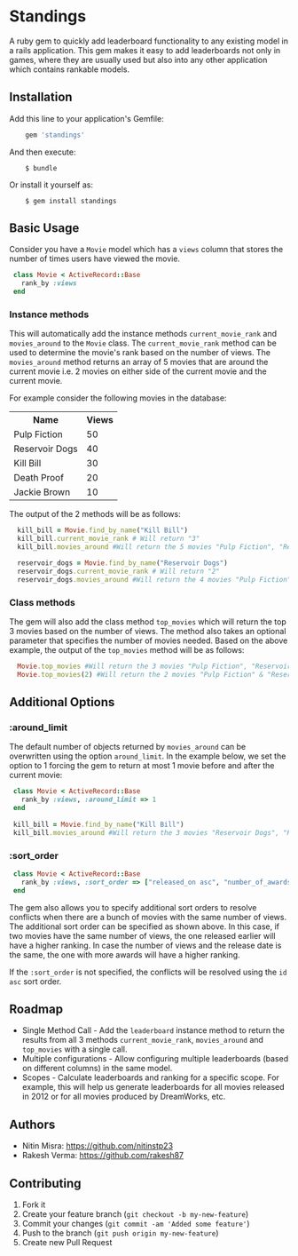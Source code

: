 # Standings

A ruby gem to quickly add leaderboard functionality to any existing model in a rails application. This gem makes it easy to add leaderboards not only in games, where they are usually used but also into any other application which contains rankable models.

## Installation

Add this line to your application's Gemfile:

```ruby
    gem 'standings'
```

And then execute:

```
    $ bundle
```

Or install it yourself as:

```
    $ gem install standings
```

## Basic Usage

Consider you have a `Movie` model which has a `views` column that stores the number of times users have viewed the movie. 

```ruby
 class Movie < ActiveRecord::Base
   rank_by :views
 end
``` 

### Instance methods

This will automatically add the instance methods `current_movie_rank` and `movies_around` to the `Movie` class. The `current_movie_rank` method can be used to determine the movie's rank based on the number of views. The `movies_around` method returns an array of 5 movies that are around the current movie i.e. 2 movies on either side of the current movie and the current movie.

For example consider the following movies in the database:

<table>
    <tr>
        <th>Name</th>
        <th>Views</th>
    </tr>
    <tr>
        <td>Pulp Fiction</td>
        <td>50</td>
    </tr>
    <tr>
        <td>Reservoir Dogs</td>
        <td>40</td>
    </tr>
    <tr>
        <td>Kill Bill</td>
        <td>30</td>
    </tr>
    <tr>
        <td>Death Proof</td>
        <td>20</td>
    </tr>
    <tr>
        <td>Jackie Brown</td>
        <td>10</td>
    </tr>
</table>

The output of the 2 methods will be as follows:

```ruby
  kill_bill = Movie.find_by_name("Kill Bill")
  kill_bill.current_movie_rank # Will return "3"
  kill_bill.movies_around #Will return the 5 movies "Pulp Fiction", "Reservoir Dogs", "Kill Bill", "Death Proof" & "Jackie Brown"

  reservoir_dogs = Movie.find_by_name("Reservoir Dogs")
  reservoir_dogs.current_movie_rank # Will return "2"
  reservoir_dogs.movies_around #Will return the 4 movies "Pulp Fiction", "Reservoir Dogs", "Kill Bill" & "Death Proof"
````

### Class methods

The gem will also add the class method `top_movies` which will return the top 3 movies based on the number of views. The method also takes an optional parameter that specifies the number of movies needed. Based on the above example, the output of the `top_movies` method will be as follows:

```ruby
  Movie.top_movies #Will return the 3 movies "Pulp Fiction", "Reservoir Dogs" & "Kill Bill"
  Movie.top_movies(2) #Will return the 2 movies "Pulp Fiction" & "Reservoir Dogs"
```

## Additional Options

### :around_limit

The default number of objects returned by `movies_around` can be overwritten using the option `around_limit`. In the example below, we set the option to 1 forcing the gem to return at most 1 movie before and after the current movie:

```ruby
 class Movie < ActiveRecord::Base
   rank_by :views, :around_limit => 1
 end
 
 kill_bill = Movie.find_by_name("Kill Bill")
 kill_bill.movies_around #Will return the 3 movies "Reservoir Dogs", "Kill Bill" & "Death Proof"
``` 

### :sort_order

```ruby
 class Movie < ActiveRecord::Base
   rank_by :views, :sort_order => ["released_on asc", "number_of_awards desc"]
 end 
``` 

The gem also allows you to specify additional sort orders to resolve conflicts when there are a bunch of movies with the same number of views. The additional sort order can be specified as shown above. In this case, if two movies have the same number of views, the one released earlier will have a higher ranking. In case the number of views and the release date is the same, the one with more awards will have a higher ranking.

If the `:sort_order` is not specified, the conflicts will be resolved using the `id asc` sort order.

## Roadmap 
* Single Method Call - Add the `leaderboard` instance method to return the results from all 3 methods `current_movie_rank`, `movies_around` and `top_movies` with a single call.
* Multiple configurations - Allow configuring multiple leaderboards (based on different columns) in the same model.
* Scopes - Calculate leaderboards and ranking for a specific scope. For example, this will help us generate leaderboards for all movies released in 2012 or for all movies produced by DreamWorks, etc.


## Authors
* Nitin Misra: https://github.com/nitinstp23
* Rakesh Verma: https://github.com/rakesh87


## Contributing

1. Fork it
2. Create your feature branch (`git checkout -b my-new-feature`)
3. Commit your changes (`git commit -am 'Added some feature'`)
4. Push to the branch (`git push origin my-new-feature`)
5. Create new Pull Request
